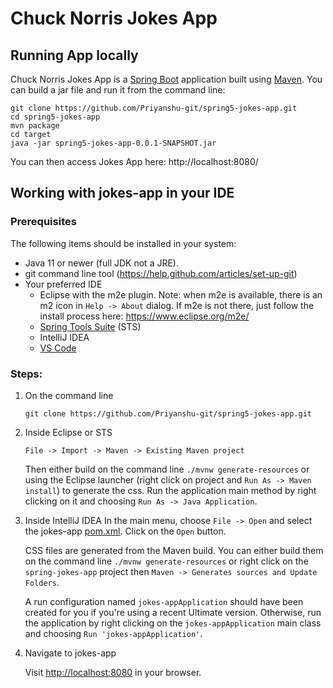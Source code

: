 # Chuck Norris Jokes App

## Running App locally
Chuck Norris Jokes App is a [Spring Boot](https://spring.io/guides/gs/spring-boot) application built using [Maven](https://spring.io/guides/gs/maven/). You can build a jar file and run it from the command line:

```
git clone https://github.com/Priyanshu-git/spring5-jokes-app.git
cd spring5-jokes-app
mvn package
cd target
java -jar spring5-jokes-app-0.0.1-SNAPSHOT.jar
```

You can then access Jokes App here: http://localhost:8080/

## Working with jokes-app in your IDE

### Prerequisites
The following items should be installed in your system:
* Java 11 or newer (full JDK not a JRE).
* git command line tool (https://help.github.com/articles/set-up-git)
* Your preferred IDE
    * Eclipse with the m2e plugin. Note: when m2e is available, there is an m2 icon in `Help -> About` dialog. If m2e is
      not there, just follow the install process here: https://www.eclipse.org/m2e/
    * [Spring Tools Suite](https://spring.io/tools) (STS)
    * IntelliJ IDEA
    * [VS Code](https://code.visualstudio.com)

### Steps:

1) On the command line
    ```
    git clone https://github.com/Priyanshu-git/spring5-jokes-app.git
    ```
2) Inside Eclipse or STS
    ```
    File -> Import -> Maven -> Existing Maven project
    ```

   Then either build on the command line `./mvnw generate-resources` or using the Eclipse launcher (right click on project and `Run As -> Maven install`) to generate the css. Run the application main method by right clicking on it and choosing `Run As -> Java Application`.

3) Inside IntelliJ IDEA
   In the main menu, choose `File -> Open` and select the jokes-app [pom.xml](pom.xml). Click on the `Open` button.

   CSS files are generated from the Maven build. You can either build them on the command line `./mvnw generate-resources` or right click on the `spring-jokes-app` project then `Maven -> Generates sources and Update Folders`.

   A run configuration named `jokes-appApplication` should have been created for you if you're using a recent Ultimate version. Otherwise, run the application by right clicking on the `jokes-appApplication` main class and choosing `Run 'jokes-appApplication'`.

4) Navigate to jokes-app

   Visit [http://localhost:8080](http://localhost:8080) in your browser.